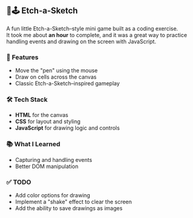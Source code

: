 ## 🎨🕹 Etch-a-Sketch

A fun little Etch-a-Sketch–style mini game built as a coding exercise.  
It took me about **an hour** to complete, and it was a great way to practice handling events and drawing on the screen with JavaScript.  

### 🎯 Features
- Move the "pen" using the mouse  
- Draw on cells across the canvas  
- Classic Etch-a-Sketch–inspired gameplay

### 🛠 Tech Stack
- **HTML** for the canvas  
- **CSS** for layout and styling  
- **JavaScript** for drawing logic and controls  

### 📚 What I Learned
- Capturing and handling events 
- Better DOM manipulation

### ✅ TODO
- Add color options for drawing  
- Implement a "shake" effect to clear the screen  
- Add the ability to save drawings as images  